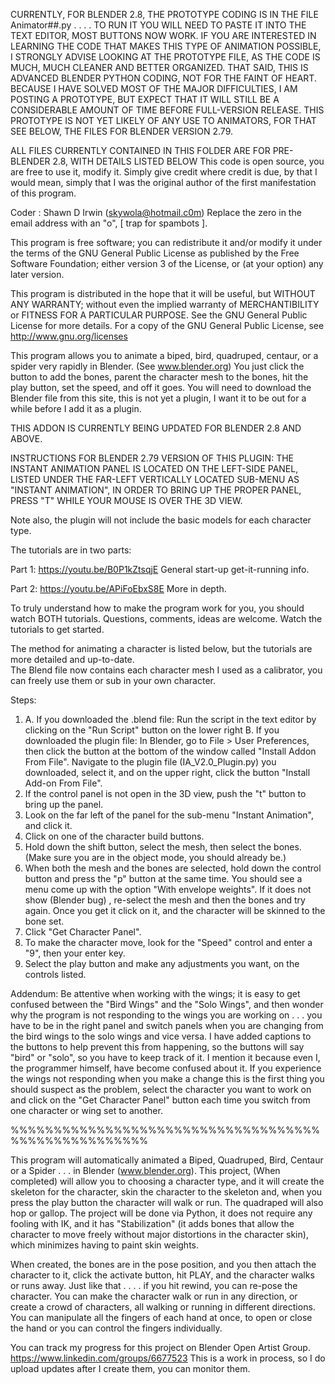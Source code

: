 CURRENTLY, FOR BLENDER 2.8, THE PROTOTYPE CODING IS IN THE FILE Animator##.py . . . . TO RUN IT YOU WILL NEED TO PASTE IT
INTO THE TEXT EDITOR, MOST BUTTONS NOW WORK.  IF YOU ARE INTERESTED IN LEARNING THE CODE THAT MAKES THIS TYPE OF ANIMATION 
POSSIBLE, I STRONGLY ADVISE LOOKING AT THE PROTOTYPE FILE, AS THE CODE IS MUCH, MUCH CLEANER AND BETTER ORGANIZED.  THAT 
SAID, THIS IS ADVANCED BLENDER PYTHON CODING, NOT FOR THE FAINT OF HEART.  BECAUSE I HAVE SOLVED MOST OF THE MAJOR DIFFICULTIES, 
I AM POSTING A PROTOTYPE, BUT EXPECT THAT IT WILL STILL BE A CONSIDERABLE AMOUNT OF TIME BEFORE FULL-VERSION RELEASE.  THIS 
PROTOTYPE IS NOT YET LIKELY OF ANY USE TO ANIMATORS, FOR THAT SEE BELOW, THE FILES FOR BLENDER VERSION 2.79.

ALL FILES CURRENTLY CONTAINED IN THIS FOLDER ARE FOR PRE- BLENDER 2.8, WITH DETAILS LISTED BELOW
This code is open source, you are free to use it, modify it. Simply give credit where credit is due, by that I would mean, 
simply that I was the original author of the first manifestation of this program.

Coder : Shawn D Irwin (skywola@hotmail.c0m)  Replace the zero in the email address with an "o", [ trap for spambots ].

This program is free software; you can redistribute it and/or modify it under the terms of the GNU General Public License 
as published by the Free Software Foundation; either version 3 of the License, or (at your option) any later version.

This program is distributed in the hope that it will be useful, but WITHOUT ANY WARRANTY; without even the 
implied warranty of MERCHANTIBILITY or FITNESS FOR A PARTICULAR PURPOSE. See the GNU General 
Public License for more details.  For a copy of the GNU General Public License, see
http://www.gnu.org/licenses

This program allows you to animate a biped, bird, quadruped, centaur, or a spider very 
rapidly in Blender. (See www.blender.org)
You just click the button to add the bones, parent the character mesh to the bones, hit 
the play button, set the speed, and off it goes. You will need to download the Blender file from this site, 
this is not yet a plugin, I want it to be out for a while before I add it as a plugin. 

THIS ADDON IS CURRENTLY BEING UPDATED FOR BLENDER 2.8 AND ABOVE.

INSTRUCTIONS FOR BLENDER 2.79 VERSION OF THIS PLUGIN:
THE INSTANT ANIMATION PANEL IS LOCATED ON THE LEFT-SIDE PANEL, LISTED UNDER THE FAR-LEFT VERTICALLY 
LOCATED SUB-MENU AS "INSTANT ANIMATION", IN ORDER TO BRING UP THE PROPER PANEL, PRESS "T" WHILE 
YOUR MOUSE IS OVER THE 3D VIEW.

Note also, the plugin will not include the basic models for each character type.

The tutorials are in two parts:

Part 1: https://youtu.be/B0P1kZtsqjE     General start-up get-it-running info.

Part 2: https://youtu.be/APiFoEbxS8E     More in depth.


To truly understand how to make the program work for you, you should watch BOTH 
tutorials. Questions, comments, ideas are welcome. Watch the tutorials to get started.

The method for animating a character is listed below, but the tutorials are more detailed and up-to-date.  
The Blend file now contains each character mesh I used as a calibrator, you can freely use them or sub 
in your own character.

Steps:
1. A. If you downloaded the .blend file:
         Run the script in the text editor by clicking on the "Run Script" button on the  lower right
   B. If you downloaded the plugin file:
      In Blender, go to File > User Preferences, then click the button at the bottom of the window called
      "Install Addon From File".  Navigate to the plugin file (IA_V2.0_Plugin.py) you downloaded, select it, and
      on the upper right, click the button "Install Add-on From File".  
2. If the control panel is not open in the 3D view, push the "t" button to bring up the panel.
3. Look on the far left of the panel for the sub-menu "Instant Animation", and click it.
4. Click on one of the character build buttons.
5. Hold down the shift button, select the  mesh, then select the bones. 
    (Make sure  you are in the object mode, you  should  already be.)
6. When both the  mesh and the bones are selected, hold down the control  button
   and press the "p" button at the same time.  You should  see a menu  come up 
   with the option "With envelope weights".  If it does not show (Blender bug) ,
   re-select the mesh and then the bones and try again.  Once you get it click on
  it, and  the character will be skinned to the bone set.
7. Click "Get Character Panel".
8. To make the character move, look for the "Speed" control and enter a "9", then your enter key.
9. Select the play button and make any adjustments you want, on the controls listed.

Addendum:  Be attentive when working with the wings;  it is easy to get confused between the "Bird Wings" and the "Solo Wings", and then  wonder why the program is not responding to the  wings you are  working on . . . you have to be in the right panel and switch panels when you are changing from the bird wings to the solo wings and vice versa.   I have added captions to the buttons to help prevent this from  happening, so the buttons will say "bird" or "solo", so you have to keep track of it.   I mention it because even I, the programmer himself, have become confused about it.  If you experience the wings not responding when you make a change this is the first thing you should suspect as the problem, select the character you  want to work on and click on the "Get Character Panel" button each time  you switch from one character or wing set to another.

%%%%%%%%%%%%%%%%%%%%%%%%%%%%%%%%%%%%%%%%%%%%%%%%%%%%

This program will automatically animated a Biped, Quadruped, Bird, Centaur or a Spider . . . in Blender (www.blender.org).  This project, (When completed) will allow you to choosing a character type, and it will create the skeleton for the character, skin the character to the skeleton and, when you press the play button the character will walk or run. The quadraped will also hop or gallop. The project will be done via Python, it does not require any fooling with IK, and it has "Stabilization" (it adds bones that allow the character to move freely without major distortions in the character skin), which minimizes having to paint skin weights.

When created, the bones are in the pose position, and you then attach the character to it, click the activate button, hit PLAY, and the character walks or runs away. Just like that . . . . if you hit rewind, you can re-pose the character. You can make the character walk or run in any direction, or create a crowd of characters, all walking or running in different directions. You can manipulate all the fingers of each hand at once, to open or close the hand or you can control the fingers individually. 


   You can track my progress for this project on Blender Open Artist Group. https://www.linkedin.com/groups/6677523  This is a work in process, so I do upload updates after I create them, you can monitor them.
